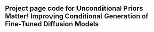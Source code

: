 ## Project page code for Unconditional Priors Matter! Improving Conditional Generation of Fine-Tuned Diffusion Models
